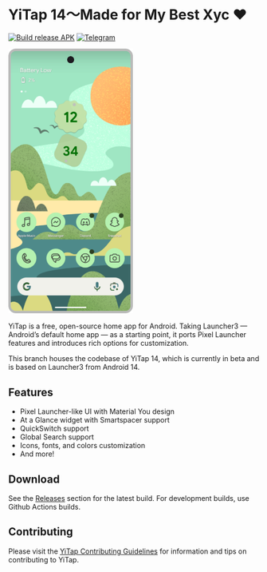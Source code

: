 # YiTap 14～Made for My Best Xyc ❤️

[![Build release APK](https://github.com/lingyicute/YiTap/actions/workflows/release_update.yml/badge.svg)](https://github.com/lingyicute/YiTap/actions/workflows/release_update.yml)
[![Telegram](https://img.shields.io/endpoint?url=https%3A%2F%2Ftg.sumanjay.workers.dev%2Flyi_channel)](https://t.me/lyi_channel)

<picture>
    <!-- Avoid image being clickable with slight workaround --->
    <source media="(prefers-color-scheme: dark)" srcset="docs/device-frame.png" width="250px">
    <img alt="Google Pixel running YiTap Launcher with green wallpaper" src="docs/device-frame.png" width="250px">
</picture>

YiTap is a free, open-source home app for Android. Taking Launcher3 — Android’s default home app — as a starting point, it ports Pixel Launcher features and introduces rich options for customization.

This branch houses the codebase of YiTap 14, which is currently in beta and is based on Launcher3 from Android 14.

## Features

-   Pixel Launcher-like UI with Material You design
-   At a Glance widget with Smartspacer support
-   QuickSwitch support
-   Global Search support
-   Icons, fonts, and colors customization
-   And more!

## Download

See the [Releases](https://github.com/lingyicute/YiTap/releases) section for the latest build. For development builds, use Github Actions builds.

## Contributing

Please visit the [YiTap Contributing Guidelines](CONTRIBUTING.md) for information and tips on contributing to YiTap.
